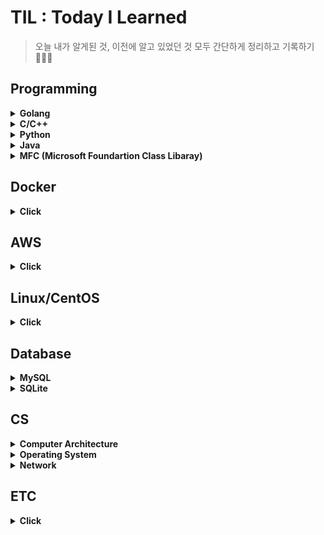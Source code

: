 # TIL : Today I Learned
> 오늘 내가 알게된 것, 이전에 알고 있었던 것 모두 간단하게 정리하고 기록하기 👩‍💻✨
  
## Programming

<details>
<summary><b>Golang</b></summary>   
<div markdown="2">   
   
+ [fmt](https://github.com/sujiny-tech/TIL/blob/main/programming/Golang/fmt/fmt.md)   
   + [print](https://github.com/sujiny-tech/TIL/blob/main/programming/Golang/fmt/print_example.go)   
   + [scanf](https://github.com/sujiny-tech/TIL/blob/main/programming/Golang/fmt/scanf_example.go)    
+ [DB](https://github.com/sujiny-tech/TIL/tree/main/programming/Golang/DB)
   + [go-sqlite3](https://github.com/sujiny-tech/TIL/blob/main/programming/Golang/DB/go-sqlite3/go_sqlite.md)   
   + [BoltDB](https://github.com/sujiny-tech/TIL/blob/main/programming/Golang/DB/BoltDB/BoltDB.md) 
+ [Encoding](https://github.com/sujiny-tech/TIL/tree/main/programming/Golang/Encoding)
   + [JSON Encoding/Decoding](https://github.com/sujiny-tech/TIL/blob/main/programming/Golang/Encoding/JSON/JSON.md)
   + [Base58](https://github.com/sujiny-tech/TIL/blob/main/programming/Golang/Encoding/Base58/base58.md)
   + [Base64](https://github.com/sujiny-tech/TIL/blob/main/programming/Golang/Encoding/Base64/base64_example.go)   
   + [Base64url](https://github.com/sujiny-tech/TIL/blob/main/programming/Golang/Encoding/Base64url/base64url_example.go)
+ [HTTP](https://github.com/sujiny-tech/TIL/tree/main/programming/Golang/HTTP)
   + [net/http](https://github.com/sujiny-tech/TIL/blob/main/programming/Golang/HTTP/nethttp/nethttp.md)   
   + [fasthttp](https://github.com/sujiny-tech/TIL/blob/main/programming/Golang/HTTP/fasthttp/fasthttp.md)   
   + [HTTP/3](https://github.com/sujiny-tech/TIL/blob/main/programming/Golang/HTTP/HTTP3/HTTP3.md)   
+ [TCP/IP](https://github.com/sujiny-tech/TIL/tree/main/programming/Golang/TCPIP) 
+ [test](https://github.com/sujiny-tech/TIL/tree/main/programming/Golang/test)
   + [단위테스트-Test, Benchmark](https://github.com/sujiny-tech/TIL/blob/main/programming/Golang/test/test.md)
+ [crypto](https://github.com/sujiny-tech/TIL/tree/main/programming/Golang/crypto)
   + [Ed25519](https://github.com/sujiny-tech/TIL/blob/main/programming/Golang/crypto/ed25519.md)   
+ [sync](https://github.com/sujiny-tech/TIL/tree/main/programming/Golang/sync)  
   + [Mutex(Lock/Unlock/RLock/RUnlock)](https://github.com/sujiny-tech/TIL/tree/main/programming/Golang/sync/mutex)   
   + [Pool](https://github.com/sujiny-tech/TIL/tree/main/programming/Golang/sync/pool)
+ [time](https://github.com/sujiny-tech/TIL/tree/main/programming/Golang/time)   
+ [profile](https://github.com/sujiny-tech/TIL/blob/main/programming/Golang/profile/profile.md)    
+ [Goroutine](https://github.com/sujiny-tech/TIL/blob/main/programming/Golang/Goroutine/goroutine.md)
+ [Channel](https://github.com/sujiny-tech/TIL/blob/main/programming/Golang/Channel/channel.md)
+ [etc](https://github.com/sujiny-tech/TIL/blob/main/programming/Golang/etc)
   + [pointer](https://github.com/sujiny-tech/TIL/blob/main/programming/Golang/etc/pointer.go)
   + [recover](https://github.com/sujiny-tech/TIL/blob/main/programming/Golang/etc/recover.md)
   + [type conversion](https://github.com/sujiny-tech/TIL/blob/main/programming/Golang/etc/type.md)   
   + [Cgo](https://github.com/sujiny-tech/TIL/tree/main/programming/Golang/c_go)   
   + [BIP32](https://github.com/sujiny-tech/TIL/blob/main/programming/Golang/BIP32%2C39/bip32_example.go)   
   + [BIP39](https://github.com/sujiny-tech/TIL/blob/main/programming/Golang/BIP32%2C39/bip39_example.go)
   + [errorlist](https://github.com/sujiny-tech/TIL/blob/main/programming/Golang/etc/Error_list.md)  
   
   
</div>
</details>

<details>
<summary><b>C/C++</b></summary>   
<div markdown="1">   
 
+ [c++에서 c 함수 사용](https://github.com/sujiny-tech/TIL/blob/main/programming/C_C%2B%2B/c_cpp_extern.md)
+ [Error 리스트](https://github.com/sujiny-tech/TIL/blob/main/programming/C_C++/c_error_list.md)   
+ [C/C++ 성능체크 : Visual Studio 활용](https://github.com/sujiny-tech/TIL/blob/main/programming/C_C%2B%2B/check_perform.md)   


</div>
</details>

<details>
<summary><b>Python</b></summary>   
<div markdown="1">  
   
 + [Locust load test tool](https://github.com/sujiny-tech/TIL/blob/main/programming/Python/Locust/Locust_test.md)
  
</div>
</details>

<details>
<summary><b>Java</b></summary>   
<div markdown="2">   
   
+ [JNI(Java Native Interface) & JNA(Java Nativie Access)](https://github.com/sujiny-tech/TIL/blob/main/programming/Java/JNI%26JNA.md)   
+ [Base58](https://github.com/sujiny-tech/TIL/blob/main/programming/Java/base58.md)   
  

</div>
</details>

<details>
<summary><b>MFC (Microsoft Foundartion Class Libaray)</b></summary>   
<div markdown="1">   
   
+ listbox 다루기
+ dialog 배경화면 및 button bmp 이미지 덧붙이기
+ mutex 
+ thread 생성
  
</div>
</details>

## Docker
<details>
<summary><b>Click</b></summary>   
<div markdown="1">   

+ [Docker](https://github.com/sujiny-tech/TIL/blob/main/Docker/Docker.md)
+ [Docker 설치(CentOS7)](https://github.com/sujiny-tech/TIL/blob/main/Docker/Docker_install.md)
+ [Docker Cmd 정리](https://github.com/sujiny-tech/TIL/blob/main/Docker/docker_cmd.md)
+ [Docker Errror 리스트](https://github.com/sujiny-tech/TIL/blob/main/Docker/Docker_error.md)
+ [Docker Hub](https://github.com/sujiny-tech/TIL/blob/main/Docker/DockerHub.md)
  
</div>
</details>

## AWS
<details>
<summary><b>Click</b></summary>   
<div markdown="1">   

+ [AWS Intro](https://github.com/sujiny-tech/TIL/blob/main/AWS/Intro.md)   
   
  
</div>
</details>


## Linux/CentOS
<details>
<summary><b>Click</b></summary>   
<div markdown="1">   
 
+ [linux 서버 환경 체크 / 세팅](https://github.com/sujiny-tech/TIL/blob/main/Linux_CentOS/Check_server_setting.md)
+ [서버 ulimit 설정](https://github.com/sujiny-tech/TIL/blob/main/Linux_CentOS/Change_ulimit.md)
+ [linux 서버 성능 모니터링 - Nmon](https://github.com/sujiny-tech/TIL/blob/main/Linux_CentOS/Nmon.md)
+ [nohup, &(background)](https://github.com/sujiny-tech/TIL/blob/main/Linux_CentOS/nohup&.md)    
+ [Error & Cmd 리스트](https://github.com/sujiny-tech/TIL/blob/main/Linux_CentOS/Error_cmd_list.md)   
+ [서버 내 golang 설치](https://github.com/sujiny-tech/TIL/blob/main/Linux_CentOS/Install_Go.md)   
  
   
</div>
</details>

## Database
<details>
<summary><b>MySQL</b></summary>   
<div markdown="1">   

+ [MySQL 설치 및 Workbench 연동](https://github.com/sujiny-tech/TIL/blob/main/Database/MySQL/Install.md)
+ [MySQL 사용자 계정 추가/삭제/권한부여](https://github.com/sujiny-tech/TIL/blob/main/Database/MySQL/User.md)
+ [Error 리스트](https://github.com/sujiny-tech/TIL/blob/main/Database/MySQL/Errorlist.md)
   
</div>
</details>

<details>
<summary><b>SQLite</b></summary>   
<div markdown="1">   

+ [SQLite/SQLite Browser 설치](https://github.com/sujiny-tech/TIL/blob/main/Database/SQLite/Install.md)
+ [데이터베이스/테이블 생성](https://github.com/sujiny-tech/TIL/blob/main/Database/SQLite/Database_Table.md)  
  
</div>
</details>

## CS
<details>
<summary><b>Computer Architecture</b></summary>   
<div markdown="1">   
   
+ 개요
+ 컴퓨터의 구조 및 기능  

</div>
</details>

<details>
<summary><b>Operating System</b></summary>   
<div markdown="1">   
   

+ [개요](https://github.com/sujiny-tech/TIL/blob/main/OS/Intro.md)
  
</div>
</details>


<details>
<summary><b>Network</b></summary>   
<div markdown="1">   
   
+ 개요
+ [MQTT(Message Queuing Telemetry Transport)](https://github.com/sujiny-tech/TIL/blob/main/Network/MQTT.md)
  
</div>
</details>


## ETC
<details>
<summary><b>Click</b></summary>   
<div markdown="1">   
   
  
+ 소프트웨어 방법론
+ flow chart 
+ UML(Unified Modeling Language)
+ [JOSE(JSON Object Signing and Encryption)](https://github.com/sujiny-tech/TIL/blob/main/ETC/JWT/JOSE.md)
+ [JWT(JSON Web Token)](https://github.com/sujiny-tech/TIL/tree/main/ETC/JWT)
+ [JWS(JSON Web Signature) - login example using ECDSA](https://github.com/sujiny-tech/TIL/blob/main/ETC/JWT/jwt_login_example_ES256.js)   
+ [Keccak256 vs SHA3-256](https://github.com/sujiny-tech/TIL/blob/main/ETC/Keccak256_SHA3-256.md)
+ [CBOR](https://github.com/sujiny-tech/TIL/blob/main/ETC/CBOR.md)   
+ [VSCode_remote ssh 설정](https://github.com/sujiny-tech/TIL/blob/main/ETC/VScode_remote_ssh.md)

</div>
</details>




